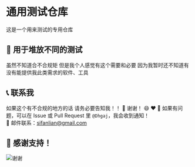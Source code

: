# 通用测试仓库
这是一个用来测试的专用仓库

## 🚀 用于堆放不同的测试  
虽然不知道合不合规矩  但是我个人感觉有这个需要和必要  因为我暂时还不知道有没有能提供我此类需求的软件、工具


## 📞 联系我
如果这个有不合规的地方的话  请务必要告知我！！ 🙏 谢谢！ :smile: :heart:
📢 如果有问题，可以在 Issue 或 Pull Request 里 `@Dhgaj`，我会收到通知！  
📧 邮件联系：sifanlian@gmail.com  


## 🎉 感谢支持！ 
![谢谢](https://media2.giphy.com/media/v1.Y2lkPTc5MGI3NjExcno5Mm5wMmF4cmhmbjlvbW5kOGMzeWRkNjkxYjAwd2pwbXdhZTkzOSZlcD12MV9pbnRlcm5hbF9naWZfYnlfaWQmY3Q9Zw/hxERQNWQudqSF1iDnr/giphy.gif)
